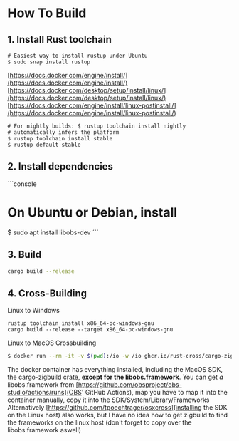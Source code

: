 
# How To Build

## 1. Install Rust toolchain
```
# Easiest way to install rustup under Ubuntu
$ sudo snap install rustup
```

[https://docs.docker.com/engine/install/](https://docs.docker.com/engine/install/)
[https://docs.docker.com/desktop/setup/install/linux/](https://docs.docker.com/desktop/setup/install/linux/)
[https://docs.docker.com/engine/install/linux-postinstall/](https://docs.docker.com/engine/install/linux-postinstall/)

```console
# For nightly builds: $ rustup toolchain install nightly
# automatically infers the platform
$ rustup toolchain install stable
$ rustup default stable
```

## 2. Install dependencies
´´´console
# On Ubuntu or Debian, install
$ sudo apt install libobs-dev
´´´

## 3. Build
```bash
cargo build --release
```

## 4. Cross-Building
Linux to Windows
```console
rustup toolchain install x86_64-pc-windows-gnu
cargo build --release --target x86_64-pc-windows-gnu
```

Linux to MacOS Crossbuilding
```bash
$ docker run --rm -it -v $(pwd):/io -w /io ghcr.io/rust-cross/cargo-zigbuild   cargo zigbuild --release --target aarch64-apple-darwin
```
The docker container has everything installed, including the MacOS SDK, the cargo-zigbuild crate,
**except for the libobs.framework**.
You can get *a* libobs.framework from [https://github.com/obsproject/obs-studio/actions/runs](OBS' GitHub Actions),
map you have to map it into the container manually, copy it into the SDK/System/Library/Frameworks
Alternatively [https://github.com/tpoechtrager/osxcross](installing the SDK on the Linux host) also works,
but I have no idea how to get zigbuild to find the frameworks on the linux host
(don't forget to copy over the libobs.framework aswell)